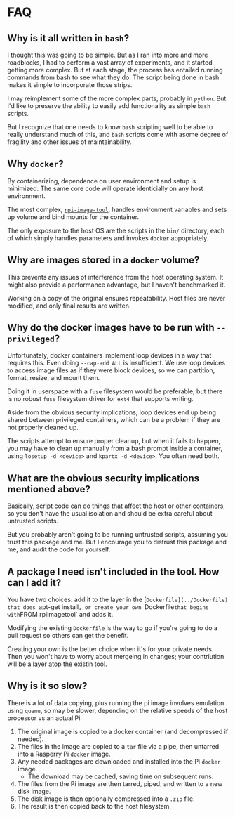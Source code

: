 # FAQ

## Why is it all written in `bash`?

I thought this was going to be simple. But as I ran into more and more roadblocks, I had to
perform a vast array of experiments, and it started getting more complex. But at each stage,
the process has entailed running commands from bash to see what they do. The script being
done in bash makes it simple to incorporate those strips.

I may reimplement some of the more complex parts, probably in `python`. But I'd like to
preserve the ability to easily add functionality as simple `bash` scripts.

But I recognize that one needs to know `bash` scripting well to be able to really understand
much of this, and `bash` scripts come with asome degree of fragility and other issues of
maintainability.

## Why `docker`?

By containerizing, dependence on user environment and setup is minimized. The same core code will operate identicially on any host environment.

The most complex, [`rpi-image-tool`](bin/rpi-image-tool), handles environment variables and sets up volume and bind mounts for the container.

The only exposure to the host OS are the scripts in the `bin/` directory, each of which simply handles parameters and invokes `docker` appopriately.

## Why are images stored in a `docker` volume?

This prevents any issues of interference from the host operating system. It might also
provide a performance advantage, but I haven't benchmarked it.

Working on a copy of the original ensures repeatability. Host files are never modified, and
only final results are written.

## Why do the docker images have to be run with `--privileged`?

Unfortunately, docker containers implement loop devices in a way that requires this. Even doing `--cap-add ALL` is insufficient. We use loop devices to access image files as if they
were block devices, so we can partition, format, resize, and mount them.

Doing it in userspace with a `fuse` filesystem would be preferable, but there is no robust `fuse` filesystem driver for `ext4` that supports writing.

Aside from the obvious security implications, loop devices end up being shared between privileged containers, which can be a problem if they are not properly cleaned up.

The scripts attempt to ensure proper cleanup, but when it fails to happen, you may have to
clean up manually from a bash prompt inside a container, using `losetup -d <device>` and `kpartx -d <device>`. You often need both.

## What are the obvious security implications mentioned above?

Basically, script code can do things that affect the host or other containers, so you don't have the usual isolation and should be extra careful about untrusted scripts.

But you probably aren't going to be running untrusted scripts, assuming you trust this
package and me. But I encourage you to distrust this package and me, and audit the code
for yourself.

## A package I need isn't included in the tool. How can I add it?

You have two choices: add it to the layer in the [`Dockerfile](../Dockerfile) that does
`apt-get install`, or create your own `Dockerfile` that begins with `FROM rpiimagetool`
and adds it.

Modifying the existing `Dockerfile` is the way to go if you're going to do a pull request
so others can get the benefit.

Creating your own is the better choice when it's for your private needs. Then you won't
have to worry about mergeing in changes; your contriution will be a layer atop the existin
tool.

## Why is it so slow?

There is a lot of data copying, plus running the pi image involves emulation using `quemu`,
so may be slower, depending on the relative speeds of the host processor vs an actual Pi.

1. The original image is copied to a docker container (and decompressed if needed).
2. The files in the image are copied to a `tar` file via a pipe, then untarred into
   a Rasperry Pi `docker` image.
3. Any needed packages are downloaded and installed into the Pi `docker` image.
   * The download may be cached, saving time on subsequent runs.
4. The files from the Pi image are then tarred, piped, and written to a new disk image.
5. The disk image is then optionally compressed into a `.zip` file.
6. The result is then copied back to the host filesystem.
